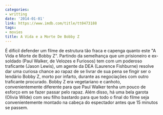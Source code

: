 ```yaml
---
categories:
- writting
date: '2014-01-01'
link: https://www.imdb.com/title/tt0473188
tags:
- movies
title: A Vida e a Morte De Bobby Z
---
```


É difícil defender um filme de estrutura tão fraca e capenga quanto este "A Vida e Morte de Bobby Z". Partindo da semelhança que um prisioneiro e ex-soldado (Paul Walker, de Velozes e Furiosos) tem com um poderoso traficante (Jason Lewis), um agente da DEA (Laurence Fishburne) resolve dar uma curiosa chance ao rapaz de se livrar de sua pena se fingir ser o lendário Bobby Z, morto por infarto, durante as negociações com outro traficante procurado. Bobby Z era vegetariano e canhoto, convenientemente diferente para que Paul Walker tenha um pouco de esforço em se fazer passar pelo rapaz. Além disso, há uma bela garota (Olivia Wilde) com seu filho bastardo para que todo o final do filme seja convenientemente montado na cabeça do espectador antes que 15 minutos se passem.

